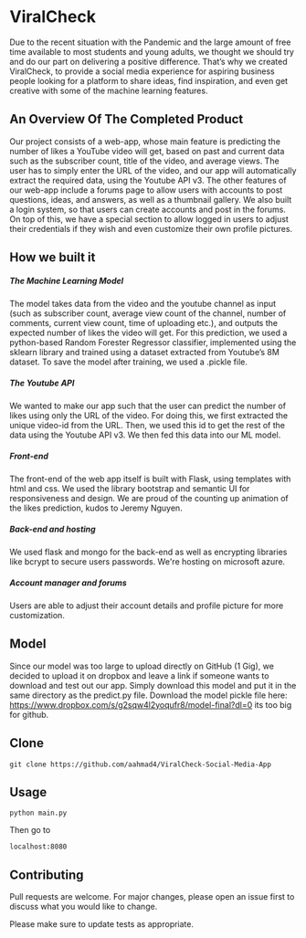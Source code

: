 # ViralCheck

Due to the recent situation with the Pandemic and the large amount of free time available to most students and young adults, we thought we should try and do our part on delivering a positive difference. That’s why we created ViralCheck, to provide a social media experience for aspiring business people looking for a platform to share ideas, find inspiration, and even get creative with some of the machine learning features.

## An Overview Of The Completed Product

Our project consists of a web-app, whose main feature is predicting the number of likes a YouTube video will get, based on past and current data such as the subscriber count, title of the video, and average views. The user has to simply enter the URL of the video, and our app will automatically extract the required data, using the Youtube API v3. The other features of our web-app include a forums page to allow users with accounts to post questions, ideas, and answers, as well as a thumbnail gallery. We also built a login system, so that users can create accounts and post in the forums. On top of this, we have a special section to allow logged in users to adjust their credentials if they wish and even customize their own profile pictures.


## How we built it

##### The Machine Learning Model
The model takes data from the video and the youtube channel as input (such as subscriber count, average view count of the channel, number of comments, current view count, time of uploading etc.), and outputs the expected number of likes the video will get. For this prediction, we used a python-based Random Forester Regressor classifier, implemented using the sklearn library and trained using a dataset extracted from Youtube’s 8M dataset. To save the model after training, we used a .pickle file. 

##### The Youtube API
We wanted to make our app such that the user can predict the number of likes using only the URL of the video. For doing this, we first extracted the unique video-id from the URL. Then, we used this id to get the rest of the data using the Youtube API v3. We then fed this data into our ML model.

##### Front-end
The front-end of the web app itself is built with Flask, using templates with html and css. We used the library bootstrap and semantic UI for responsiveness and design. We are proud of the counting up animation of the likes prediction, kudos to Jeremy Nguyen. 

##### Back-end and hosting
We used flask and mongo for the back-end as well as encrypting libraries like bcrypt to secure users passwords. We're hosting on microsoft azure. 

##### Account manager and forums
Users are able to adjust their account details and profile picture for more customization.


## Model
Since our model was too large to upload directly on GitHub (1 Gig), we decided to upload it on dropbox and leave a link if someone wants to download and test out our app. Simply download this model and put it in the same directory as the predict.py file. Download the model pickle file here: https://www.dropbox.com/s/g2sqw4l2yoqufr8/model-final?dl=0
its too big for github.

## Clone
```
git clone https://github.com/aahmad4/ViralCheck-Social-Media-App
```

## Usage
```
python main.py
```
Then go to 
```
localhost:8080
```

## Contributing

Pull requests are welcome. For major changes, please open an issue first to discuss what you would like to change.

Please make sure to update tests as appropriate.
